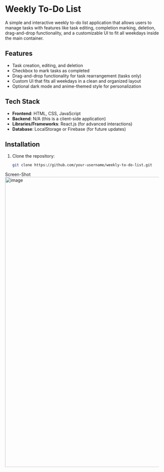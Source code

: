 # Weekly To-Do List

A simple and interactive weekly to-do list application that allows users to manage tasks with features like task editing, completion marking, deletion, drag-and-drop functionality, and a customizable UI to fit all weekdays inside the main container.

## Features
- Task creation, editing, and deletion
- Checkbox to mark tasks as completed
- Drag-and-drop functionality for task rearrangement (tasks only)
- Custom UI that fits all weekdays in a clean and organized layout
- Optional dark mode and anime-themed style for personalization

## Tech Stack
- **Frontend**: HTML, CSS, JavaScript
- **Backend**: N/A (this is a client-side application)
- **Libraries/Frameworks**: React.js (for advanced interactions)
- **Database**: LocalStorage or Firebase (for future updates)

## Installation
1. Clone the repository:
   ```bash
   git clone https://github.com/your-username/weekly-to-do-list.git


Screen-Shot
<img width="948" alt="image" src="https://github.com/user-attachments/assets/bb3337ce-399a-42af-bd2f-f18cf5f2050e" />

